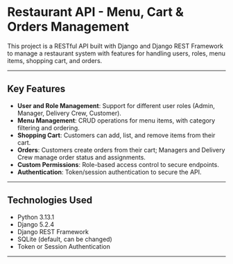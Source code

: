 # Restaurant API - Menu, Cart & Orders Management

This project is a RESTful API built with Django and Django REST Framework to manage a restaurant system with features for handling users, roles, menu items, shopping cart, and orders.

---

## Key Features

- **User and Role Management**: Support for different user roles (Admin, Manager, Delivery Crew, Customer).
- **Menu Management**: CRUD operations for menu items, with category filtering and ordering.
- **Shopping Cart**: Customers can add, list, and remove items from their cart.
- **Orders**: Customers create orders from their cart; Managers and Delivery Crew manage order status and assignments.
- **Custom Permissions**: Role-based access control to secure endpoints.
- **Authentication**: Token/session authentication to secure the API.

---

## Technologies Used

- Python 3.13.1
- Django 5.2.4
- Django REST Framework
- SQLite (default, can be changed)
- Token or Session Authentication

---
